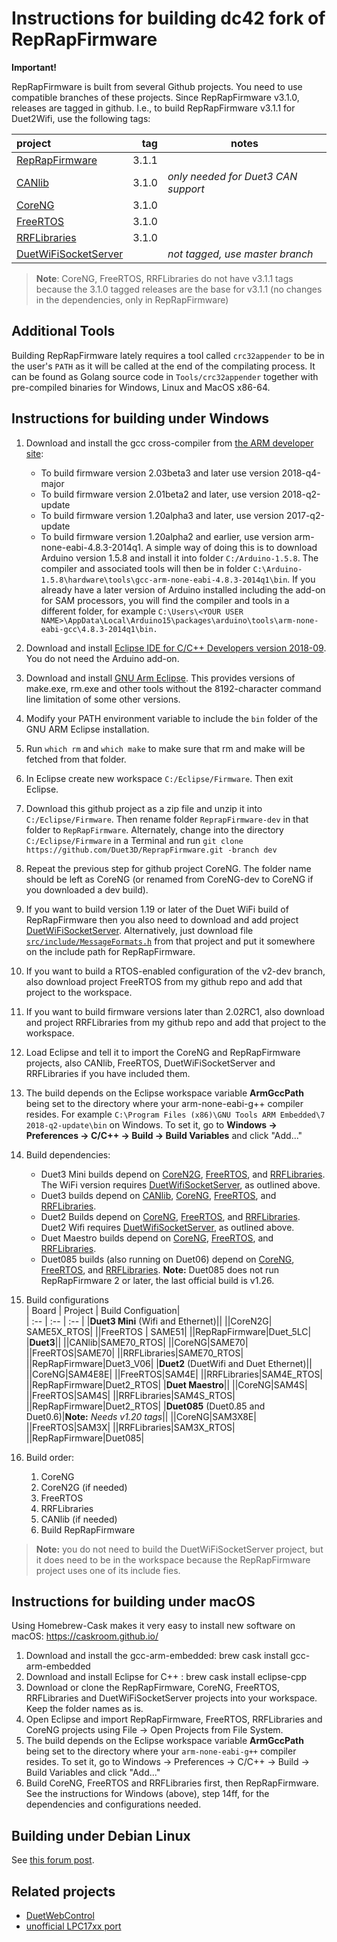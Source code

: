 Instructions for building dc42 fork of RepRapFirmware
=====================================================

**Important!**

RepRapFirmware is built from several Github projects. You need to use
compatible branches of these projects. Since RepRapFirmware v3.1.0, releases are tagged in github. I.e., to build RepRapFirmware v3.1.1 for Duet2Wifi, use the following tags:

| project | tag | notes | 
| :-- | --: | --- |
|[RepRapFirmware](https://github.com/Duet3D/RepRapFirmware)| 3.1.1||
|[CANlib](https://github.com/Duet3D/CANlib)| 3.1.0 | _only needed for Duet3 CAN support_ |
|[CoreNG](https://github.com/Duet3D/CoreNG)| 3.1.0||
|[FreeRTOS](https://github.com/Duet3D/FreeRTOS)| 3.1.0||
|[RRFLibraries](https://github.com/Duet3D/RRFLibraries)| 3.1.0||
| [DuetWiFiSocketServer](https://github.com/Duet3D/DuetWifiSocketServer)|| _not tagged, use master branch_|


 >**Note**: CoreNG, FreeRTOS, RRFLibraries do not have v3.1.1 tags because the  3.1.0 tagged releases are the base for v3.1.1 (no changes in the dependencies, only in RepRapFirmware) 

## Additional Tools

Building RepRapFirmware lately requires a tool called `crc32appender` to be in
the user's `PATH` as it will be called at the end of the compilating process.  It
can be found as Golang source code in `Tools/crc32appender` together with
pre-compiled binaries for Windows, Linux and MacOS x86-64.

## Instructions for building under Windows

1. Download and install the gcc cross-compiler from
   [the ARM developer site](https://developer.arm.com/open-source/gnu-toolchain/gnu-rm/downloads): 
   - To build firmware version 2.03beta3 and later use version 2018-q4-major
   - To build firmware version 2.01beta2 and later, use version 2018-q2-update
   - To build firmware version 1.20alpha3 and later, use version 2017-q2-update
   - To build firmware version 1.20alpha2 and earlier, use version
     arm-none-eabi-4.8.3-2014q1. A simple way of doing this is to download
     Arduino version 1.5.8 and install it into folder `C:/Arduino-1.5.8`. The
     compiler and associated tools will then be in folder
     `C:\Arduino-1.5.8\hardware\tools\gcc-arm-none-eabi-4.8.3-2014q1\bin`.
     If you already have a later version of Arduino installed including
     the add-on for SAM processors, you will find the compiler and tools in a
     different folder, for example
     `C:\Users\<YOUR USER NAME>\AppData\Local\Arduino15\packages\arduino\tools\arm-none-eabi-gcc\4.8.3-2014q1\bin.`

2. Download and install [Eclipse IDE for C/C++ Developers version 2018-09](http://www.eclipse.org/downloads/eclipse-packages/).
   You do not need the Arduino add-on.

3. Download and install [GNU Arm Eclipse](https://sourceforge.net/projects/gnuarmeclipse/files/Build%20Tools/gnuarmeclipse-build-tools-win64-2.6-201507152002-setup.exe/download).
   This provides versions of make.exe, rm.exe and other tools without the
   8192-character command line limitation of some other versions.

4. Modify your PATH environment variable to include the `bin` folder of the GNU
   ARM Eclipse installation.

5. Run `which rm` and `which make` to make sure that rm and make will be
   fetched from that folder.

6. In Eclipse create new workspace `C:/Eclipse/Firmware`. Then exit Eclipse.

7. Download this github project as a zip file and unzip it into
   `C:/Eclipse/Firmware`. Then rename folder `ReprapFirmware-dev` in that folder
   to `RepRapFirmware`. Alternately, change into the directory
   `C:/Eclipse/Firmware` in a Terminal and run `git clone
   https://github.com/Duet3D/ReprapFirmware.git -branch dev`

8. Repeat the previous step for github project CoreNG. The folder name should
   be left as CoreNG (or renamed from CoreNG-dev to CoreNG if you downloaded a
   dev build).

9. If you want to build version 1.19 or later of the Duet WiFi build of
   RepRapFirmware then you also need to download and add project
   [DuetWiFiSocketServer](https://github.com/Duet3D/DuetWifiSocketServer). Alternatively, just download file
   [`src/include/MessageFormats.h`](https://github.com/Duet3D/DuetWiFiSocketServer/blob/master/src/include/MessageFormats.h) 
   from that project and put it somewhere on the
   include path for RepRapFirmware.

10. If you want to build a RTOS-enabled configuration of the v2-dev branch,
    also download project FreeRTOS from my github repo and add that project to
    the workspace.

11. If you want to build firmware versions later than 2.02RC1, also download
    and project RRFLibraries from my github repo and add that project to the
    workspace.

12. Load Eclipse and tell it to import the CoreNG and RepRapFirmware projects,
    also CANlib, FreeRTOS, DuetWiFiSocketServer and RRFLibraries if you have included
    them.

13. The build depends on the Eclipse workspace variable **ArmGccPath** being
    set to the directory where your arm-none-eabi-g++ compiler resides. For
    example `C:\Program Files (x86)\GNU Tools ARM Embedded\7 2018-q2-update\bin`
    on Windows. To set it, go to **Windows -> Preferences -> C/C++ -> Build ->
    Build Variables** and click "Add..."

14. Build dependencies:
    - Duet3 Mini builds depend on [CoreN2G](https://github.com/Duet3D/CoreN2G),
      [FreeRTOS](https://github.com/Duet3D/FreeRTOS), and
      [RRFLibraries](https://github.com/Duet3D/RRFLibraries). The WiFi version
      requires [DuetWifiSocketServer](https://github.com/Duet3D/DuetWifiSocketServer),
      as outlined above.
    - Duet3 builds depend on [CANlib](https://github.com/Duet3D/CANlib), 
      [CoreNG](https://github.com/Duet3D/CoreNG), [FreeRTOS](https://github.com/Duet3D/FreeRTOS),
      and [RRFLibraries](https://github.com/Duet3D/RRFLibraries).
    - Duet2 Builds depend on [CoreNG](https://github.com/Duet3D/CoreNG),
      [FreeRTOS](https://github.com/Duet3D/FreeRTOS), and [RRFLibraries](https://github.com/Duet3D/RRFLibraries).
      Duet2 Wifi requires [DuetWifiSocketServer](https://github.com/Duet3D/DuetWifiSocketServer),
      as outlined above.
    - Duet Maestro builds depend on [CoreNG](https://github.com/Duet3D/CoreNG),
      [FreeRTOS](https://github.com/Duet3D/FreeRTOS), and [RRFLibraries](https://github.com/Duet3D/RRFLibraries).
    - Duet085 builds (also running on Duet06) depend on [CoreNG](https://github.com/Duet3D/CoreNG),
      [FreeRTOS](https://github.com/Duet3D/FreeRTOS), and [RRFLibraries](https://github.com/Duet3D/RRFLibraries). **Note:** Duet085 does not run RepRapFirmware 2 or later, the last official build is v1.26.

15. Build configurations  
    | Board | Project | Build Configuation|  
    | :-- | :-- | :-- |
    |**Duet3 Mini** (Wifi and Ethernet)||
    ||CoreN2G| SAME5X_RTOS|
    ||FreeRTOS | SAME51|
    ||RepRapFirmware|Duet_5LC|
    |**Duet3**||
    ||CANlib|SAME70_RTOS|
    ||CoreNG|SAME70|
    ||FreeRTOS|SAME70|
    ||RRFLibraries|SAME70_RTOS|
    ||RepRapFirmware|Duet3_V06|
    |**Duet2** (DuetWifi and Duet Ethernet)||
    ||CoreNG|SAM4E8E|
    ||FreeRTOS|SAM4E|
    ||RRFLibraries|SAM4E_RTOS|
    ||RepRapFirmware|Duet2_RTOS|
    |**Duet Maestro**||
    ||CoreNG|SAM4S|
    ||FreeRTOS|SAM4S|
    ||RRFLibraries|SAM4S_RTOS|
    ||RepRapFirmware|Duet2_RTOS|
    |**Duet085** (Duet0.85 and Duet0.6)|**Note:** _Needs v1.20 tags_||
    ||CoreNG|SAM3X8E|
    ||FreeRTOS|SAM3X|
    ||RRFLibraries|SAM3X_RTOS|
    ||RepRapFirmware|Duet085| 

16. Build order:  
      1. CoreNG
      2. CoreN2G (if needed)
      2. FreeRTOS  
      3. RRFLibraries  
      4. CANlib (if needed)  
      5. Build RepRapFirmware  

  >**Note:** you do not need to build the DuetWiFiSocketServer project, but it does need to be in the workspace because the RepRapFirmware project uses one of its include fies.

## Instructions for building under macOS

Using Homebrew-Cask makes it very easy to install new software on macOS:
https://caskroom.github.io/

1. Download and install the gcc-arm-embedded: brew cask install
   gcc-arm-embedded
2. Download and install Eclipse for C++ : brew cask install eclipse-cpp
3. Download or clone the RepRapFirmware, CoreNG, FreeRTOS, RRFLibraries and
   DuetWiFiSocketServer projects into your workspace. Keep the folder names as
   is.
4. Open Eclipse and import RepRapFirmware, FreeRTOS, RRFLibraries and CoreNG
   projects using File -> Open Projects from File System.
5. The build depends on the Eclipse workspace variable **ArmGccPath** being set
   to the directory where your `arm-none-eabi-g++` compiler resides. To set it,
   go to Windows -> Preferences -> C/C++ -> Build -> Build Variables and
   click "Add..."
6. Build CoreNG, FreeRTOS and RRFLibraries first, then RepRapFirmware. See the
   instructions for Windows (above), step 14ff, for the dependencies and configurations needed.

## Building under Debian Linux

See [this forum post](https://forum.duet3d.com/topic/11703/building-reprap-firmware-on-debian-buster).

## Related projects

- [DuetWebControl](https://github.com/Duet3D/DuetWebControl)
- [unofficial LPC17xx port](https://github.com/gloomyandy/RepRapFirmware)
